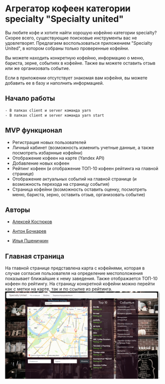 # Агрегатор кофеен категории specialty "Specialty united"

Вы любите кофе и хотите найти хорошую кофейню категории specialty?
Скорее всего, существующие поисковые инструменты вас не удовлетворят.
Предлагаем воспользоваться приложением "Specialty United", в котором собраны только проверенные кофейни.

Вы можете находить конкретную кофейню, информацию о меню, бариста, зерне, событиях в кофейне.
Также вы можете оставить отзыв или же организовать событие.

Если в приложении отсутствует знакомая вам кофейня, вы можете добавить ее в базу и наполнить информацией.

## Начало работы
```
- В папках client и server команда yarn
- В папках client и server команда yarn start
```

## MVP функционал
- Регистрация новых пользователей
- Личный кабинет (возможность изменить учетные данные, а также посмотреть избарнные кофейни)
- Отображение кофеен на карте (Yandex API)
- Добавление новых кофеен
- Рейтинг кофеен (и отображение ТОП-10 кофеен рейтинга на главной странице)
- Отображение актуальных событий на главной странице (и возможность перехода на страницу события)
- Страница кофейни (возможность оставить оценку, посмотреть меню, бариста, зерно, оставить отзыв, организовать событие)

## Авторы
- [Алексей Костюков](https://github.com/fuel-coffee)

- [Антон Бочкарев](https://github.com/anbochkarev1991)

- [Илья Пшеничкин](https://github.com/ILIA-sudo)

## Главная страница
На главной странице представлена карта с кофейнями, которая в случае согласия пользователя на определение местоположения показывает ближайшие к нему заведения. Также отображается ТОП-10 кофеен по рейтингу. 
На страницу конкретной кофейни можно перейти как с метки на карте, так и по ссылке из рейтинга.
![screenshot](readme-asset/CS-main1.png)

